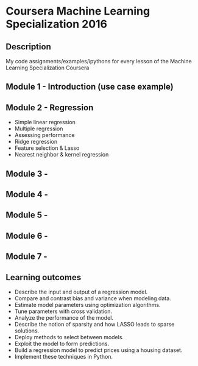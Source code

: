 # Coursera Machine Learning Specialization 2016
## Description
My code assignments/examples/ipythons for every lesson of the Machine Learning Specialization Coursera

## Module 1 - Introduction (use case example)

## Module 2 - Regression
- Simple linear regression
- Multiple regression
- Assessing performance
- Ridge regression
- Feature selection & Lasso
- Nearest neighbor & kernel regression

## Module 3 - 

## Module 4 - 

## Module 5 - 

## Module 6 - 

## Module 7 - 


## Learning outcomes
- Describe the input and output of a regression model.
- Compare and contrast bias and variance when modeling data.
- Estimate model parameters using optimization algorithms.
- Tune parameters with cross validation.
- Analyze the performance of the model.
- Describe the notion of sparsity and how LASSO leads to sparse solutions.
- Deploy methods to select between models.
- Exploit the model to form predictions. 
- Build a regression model to predict prices using a housing dataset.
- Implement these techniques in Python.
